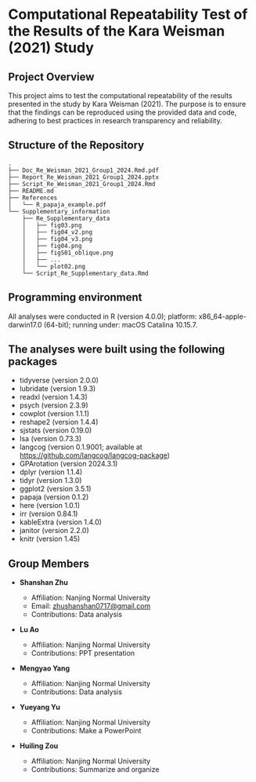 # Computational Repeatability Test of the Results of the Kara Weisman (2021) Study

## Project Overview

This project aims to test the computational repeatability of the results presented in the study by Kara Weisman (2021). The purpose is to ensure that the findings can be reproduced using the provided data and code, adhering to best practices in research transparency and reliability.
      
## Structure of the Repository

```plaintext
.
├── Doc_Re_Weisman_2021_Group1_2024.Rmd.pdf
├── Report_Re_Weisman_2021_Group1_2024.pptx
├── Script_Re_Weisman_2021_Group1_2024.Rmd
├── README.md
├── References
│   └── R_papaja_example.pdf
└── Supplementary_information
    ├── Re_Supplementary_data
    │   ├── fig03.png
    │   ├── fig04_v2.png
    │   ├── fig04_v3.png
    │   ├── fig04.png
    │   ├── figS01_oblique.png
    │   ├── ...
    │   └── plot02.png
    └── Script_Re_Supplementary_data.Rmd

```

## Programming environment

All analyses were conducted in R (version 4.0.0); platform: x86_64-apple-darwin17.0 (64-bit); running under: macOS Catalina 10.15.7.

## The analyses were built using the following packages

- tidyverse (version 2.0.0)
- lubridate (version 1.9.3)
- readxl (version 1.4.3)
- psych (version 2.3.9)
- cowplot (version 1.1.1)
- reshape2 (version 1.4.4)
- sjstats (version 0.19.0)
- lsa (version 0.73.3)
- langcog (version 0.1.9001; available at https://github.com/langcog/langcog-package)
- GPArotation (version 2024.3.1)
- dplyr (version 1.1.4)
- tidyr (version 1.3.0)
- ggplot2 (version 3.5.1)
- papaja (version 0.1.2)
- here (version 1.0.1)
- irr (version 0.84.1)
- kableExtra (version 1.4.0)
- janitor (version 2.2.0)
- knitr (version 1.45)


## Group Members

- **Shanshan Zhu**
  - Affiliation: Nanjing Normal University
  - Email: zhushanshan0717@gmail.com
  - Contributions: Data analysis
  
- **Lu Ao**
  - Affiliation: Nanjing Normal University
  - Contributions: PPT presentation
  
- **Mengyao Yang**
  - Affiliation: Nanjing Normal University
  - Contributions: Data analysis
  
- **Yueyang Yu**
  - Affiliation: Nanjing Normal University
  - Contributions: Make a PowerPoint
  
- **Huiling Zou**
  - Affiliation: Nanjing Normal University
  - Contributions: Summarize and organize